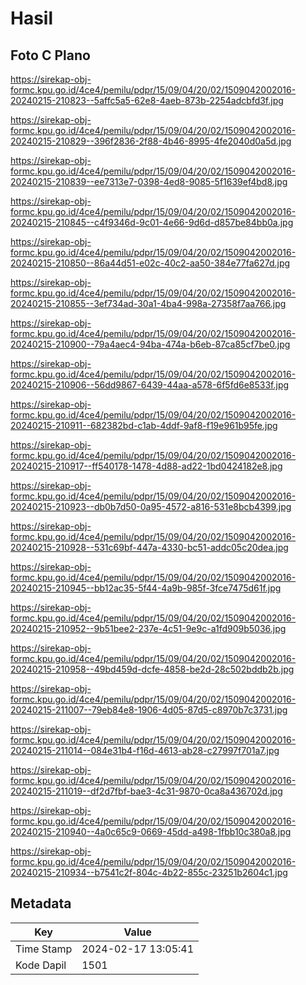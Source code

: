 # Hasil

## Foto C Plano

https://sirekap-obj-formc.kpu.go.id/4ce4/pemilu/pdpr/15/09/04/20/02/1509042002016-20240215-210823--5affc5a5-62e8-4aeb-873b-2254adcbfd3f.jpg

https://sirekap-obj-formc.kpu.go.id/4ce4/pemilu/pdpr/15/09/04/20/02/1509042002016-20240215-210829--396f2836-2f88-4b46-8995-4fe2040d0a5d.jpg

https://sirekap-obj-formc.kpu.go.id/4ce4/pemilu/pdpr/15/09/04/20/02/1509042002016-20240215-210839--ee7313e7-0398-4ed8-9085-5f1639ef4bd8.jpg

https://sirekap-obj-formc.kpu.go.id/4ce4/pemilu/pdpr/15/09/04/20/02/1509042002016-20240215-210845--c4f9346d-9c01-4e66-9d6d-d857be84bb0a.jpg

https://sirekap-obj-formc.kpu.go.id/4ce4/pemilu/pdpr/15/09/04/20/02/1509042002016-20240215-210850--86a44d51-e02c-40c2-aa50-384e77fa627d.jpg

https://sirekap-obj-formc.kpu.go.id/4ce4/pemilu/pdpr/15/09/04/20/02/1509042002016-20240215-210855--3ef734ad-30a1-4ba4-998a-27358f7aa766.jpg

https://sirekap-obj-formc.kpu.go.id/4ce4/pemilu/pdpr/15/09/04/20/02/1509042002016-20240215-210900--79a4aec4-94ba-474a-b6eb-87ca85cf7be0.jpg

https://sirekap-obj-formc.kpu.go.id/4ce4/pemilu/pdpr/15/09/04/20/02/1509042002016-20240215-210906--56dd9867-6439-44aa-a578-6f5fd6e8533f.jpg

https://sirekap-obj-formc.kpu.go.id/4ce4/pemilu/pdpr/15/09/04/20/02/1509042002016-20240215-210911--682382bd-c1ab-4ddf-9af8-f19e961b95fe.jpg

https://sirekap-obj-formc.kpu.go.id/4ce4/pemilu/pdpr/15/09/04/20/02/1509042002016-20240215-210917--ff540178-1478-4d88-ad22-1bd0424182e8.jpg

https://sirekap-obj-formc.kpu.go.id/4ce4/pemilu/pdpr/15/09/04/20/02/1509042002016-20240215-210923--db0b7d50-0a95-4572-a816-531e8bcb4399.jpg

https://sirekap-obj-formc.kpu.go.id/4ce4/pemilu/pdpr/15/09/04/20/02/1509042002016-20240215-210928--531c69bf-447a-4330-bc51-addc05c20dea.jpg

https://sirekap-obj-formc.kpu.go.id/4ce4/pemilu/pdpr/15/09/04/20/02/1509042002016-20240215-210945--bb12ac35-5f44-4a9b-985f-3fce7475d61f.jpg

https://sirekap-obj-formc.kpu.go.id/4ce4/pemilu/pdpr/15/09/04/20/02/1509042002016-20240215-210952--9b51bee2-237e-4c51-9e9c-a1fd909b5036.jpg

https://sirekap-obj-formc.kpu.go.id/4ce4/pemilu/pdpr/15/09/04/20/02/1509042002016-20240215-210958--49bd459d-dcfe-4858-be2d-28c502bddb2b.jpg

https://sirekap-obj-formc.kpu.go.id/4ce4/pemilu/pdpr/15/09/04/20/02/1509042002016-20240215-211007--79eb84e8-1906-4d05-87d5-c8970b7c3731.jpg

https://sirekap-obj-formc.kpu.go.id/4ce4/pemilu/pdpr/15/09/04/20/02/1509042002016-20240215-211014--084e31b4-f16d-4613-ab28-c27997f701a7.jpg

https://sirekap-obj-formc.kpu.go.id/4ce4/pemilu/pdpr/15/09/04/20/02/1509042002016-20240215-211019--df2d7fbf-bae3-4c31-9870-0ca8a436702d.jpg

https://sirekap-obj-formc.kpu.go.id/4ce4/pemilu/pdpr/15/09/04/20/02/1509042002016-20240215-210940--4a0c65c9-0669-45dd-a498-1fbb10c380a8.jpg

https://sirekap-obj-formc.kpu.go.id/4ce4/pemilu/pdpr/15/09/04/20/02/1509042002016-20240215-210934--b7541c2f-804c-4b22-855c-23251b2604c1.jpg


## Metadata

| Key        | Value               |
| ---------- | ------------------- |
| Time Stamp | 2024-02-17 13:05:41 |
| Kode Dapil | 1501                |



